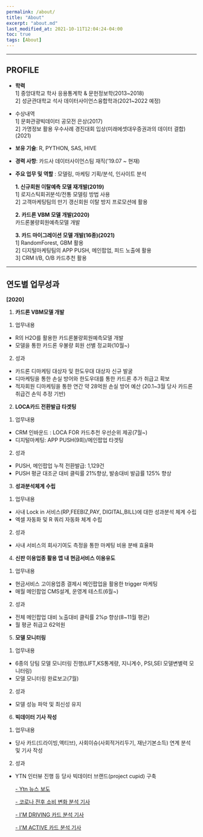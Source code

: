 ```yaml
---
permalink: /about/
title: "About"
excerpt: "about.md"
last_modified_at: 2021-10-11T12:04:24-04:00
toc: true
tags: [About]
---
```

---
## PROFILE
- **학력** <br/>
  1] 중앙대학교 학사 응용통계학 & 문헌정보학(2013~2018) <br/>
  2] 성균관대학교 석사 데이터사이언스융합학과(2021~2022 예정)
- 수상내역<br/>
  1] 문화관광빅데이터 공모전 은상(2017)<br/>
  2] 가명정보 활용 우수사례 경진대회 입상(미래에셋대우증권과의 데이터 결합)(2021)
  
  
- **보유 기술**: R, PYTHON, SAS, HIVE<br/>  
- **경력 사항**: 카드사 데이터사이언스팀 재직('19.07 ~ 현재)<br/>  
- **주요 업무 및 역할** : 모델링, 마케팅 기획/분석, 인사이트 분석<br/>  
  
  **1. 신규회원 이탈예측 모델 재개발(2019)**<br/>
   1] 로지스틱회귀분석/전통 모델링 방법 사용<br/>
   2] 고객마케팅팀의 만기 갱신회원 이탈 방지 프로모션에 활용<br/>

    **2. 카드론 VBM 모델 개발(2020)<br/>**
     카드론불량회원예측모델 개발<br/> 

     **3. 카드 마이그레이션 모델 개발(16종)(2021)**   <br/>
   1] RandomForest, GBM 활용<br/>
   2] 디지털마케팅팀의 APP PUSH, 메인팝업, 피드 노출에 활용<br/>
   3] CRM I/B, O/B 카드추천 활용<br/>

---
## **연도별 업무성과**

**[2020]**

1. **카드론 VBM모델 개발** <br/>
1) 업무내용
- R의 H2O를 활용한 카드론불량회원예측모델 개발
- 모델을 통한 카드론 우불량 회원 선별 정교화(10월~)<br/>
2) 성과
- 카드론 디마케팅 대상자 및 한도우대 대상자 신규 발굴
- 디마케팅을 통한 손실 방어와 한도우대를 통한 카드론 추가 취급고 확보
- 적자회원 디마케팅을 통한 연간 약 28억원 손실 방어 예산 (20.1~3월 당사 카드론 취급건 손익 추정 기반)

2. **LOCA카드 전환발급 타겟팅**<br/>
1) 업무내용
- CRM 인바운드 : LOCA FOR 카드추천 우선순위 제공(7월~)
- 디지털마케팅: APP PUSH(9회)/메인팝업 타겟팅<br/>
2) 성과
- PUSH, 메인팝업 누적 전환발급: 1,129건
- PUSH 평균 대조군 대비 클릭률 21%향상, 발송대비 발급률 125% 향상

3. **성과분석체계 수립** <br/>
1) 업무내용 
- 사내 Lock in 서비스(RP,FEEBIZ,PAY, DIGITAL,BILL)에 대한 성과분석 체계 수립
- 엑셀 자동화 및 R 쿼리 자동화 체계 수립<br/>
2) 성과
- 사내 서비스의 회사기여도 측정을 통한 마케팅 비용 분배 효율화

4. **신판 이용업종 활용 앱 내 현금서비스 이용유도** <br/>
1) 업무내용
- 현금서비스 고이용업종 결제시 메인팝업을 활용한 trigger 마케팅 
- 매월 메인팝업 CMS설계, 운영계 테스트(6월~)<br/>
2) 성과
- 전체 메인팝업 대비 노출대비 클릭률 2%p 향상(8~11월 평균)
- 월 평균 취급고 62억원

5. **모델 모니터링** <br/>
1) 업무내용
- 6종의 당팀 모델 모니터링 진행(LIFT,KS통계량, 지니계수, PSI,SEI 모델변별력 모니터링)
- 모델 모니터링 완료보고(7월)<br/>
2) 성과
- 모델 성능 파악 및 최신성 유지

6. **빅데이터 기사 작성** <br/>
1) 업무내용 
- 당사 카드(드라이빙,액티브), 사회이슈(사회적거리두기, 재난기본소득) 연계 분석 및 기사 작성 <br/>
  
2) 성과
- YTN 인터뷰 진행 등 당사 빅데이터 브랜드(project cupid) 구축
  
    [- Ytn 뉴스 보도](https://tv.naver.com/v/13508131)

    [- 코로나 전후 소비 변화 분석 기사](
https://www.mk.co.kr/news/economy/view/2020/04/423553/)

    [- I'M DRIVING 카드 분석 기사](
http://www.hani.co.kr/arti/economy/economy_general/925122.html)

    [- I'M ACTIVE 카드 분석 기사](http://www.munhwa.com/news/view.html?no=2020042801032605000004)

